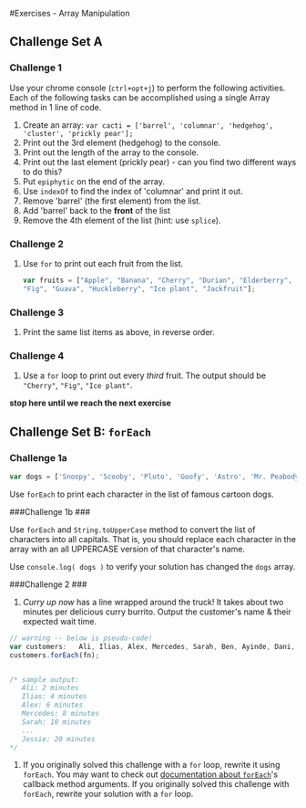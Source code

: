 #Exercises - Array Manipulation

## Challenge Set A ##

### Challenge 1 ###

Use your chrome console (`ctrl+opt+j`) to perform the following activities.
Each of the following tasks can be accomplished using a single Array method in 1 line of code.

1. Create an array: `var cacti = ['barrel', 'columnar', 'hedgehog', 'cluster', 'prickly pear'];`
1. Print out the 3rd element (hedgehog) to the console.
1. Print out the length of the array to the console.
1. Print out the last element (prickly pear) - can you find two different ways to do this?
1. Put `epiphytic` on the end of the array.
1. Use `indexOf` to find the index of 'columnar' and print it out.
1. Remove 'barrel' (the first element) from the list.
1. Add 'barrel' back to the **front** of the list
1. Remove the 4th element of the list (hint: use `splice`).

### Challenge 2 ###

1. Use `for` to print out each fruit from the list.

	```js
	var fruits = ["Apple", "Banana", "Cherry", "Durian", "Elderberry",
	"Fig", "Guava", "Huckleberry", "Ice plant", "Jackfruit"];
	```
### Challenge 3 ###

1. Print the same list items as above, in reverse order. 

### Challenge 4 ###

1. Use a `for` loop to print out every *third* fruit. The output should be `"Cherry"`, `"Fig"`, `"Ice plant"`.


**stop here until we reach the next exercise**

## Challenge Set B: `forEach` ##

### Challenge 1a ###

```js
var dogs = ['Snoopy', 'Scooby', 'Pluto', 'Goofy', 'Astro', 'Mr. Peabody', 'Odie', "Santa's Little Helper", 'Brian'];
```

Use `forEach` to print each character in the list of famous cartoon dogs.


###Challenge 1b ###

Use `forEach` and `String.toUpperCase` method to convert the list of characters into all capitals.  That is, you should replace each character in the array with an all UPPERCASE version of that character's name.

Use `console.log( dogs )` to verify your solution has changed the `dogs` array.


###Challenge 2 ###

1. *Curry up now* has a line wrapped around the truck! It takes about two minutes per delicious curry burrito. Output the customer's name & their expected wait time.

```javascript
// warning -- below is pseudo-code!
var customers:   Ali, Ilias, Alex, Mercedes, Sarah, Ben, Ayinde, Dani, Jamey, Jessie
customers.forEach(fn);


/* sample output:
   Ali: 2 minutes
   Ilias: 4 minutes
   Alex: 6 minutes
   Mercedes: 8 minutes
   Sarah: 10 minutes
   ...
   Jessie: 20 minutes
*/
```

1. If you originally solved this challenge with a `for` loop, rewrite it using `forEach`. You may want to check out <a href="https://developer.mozilla.org/en-US/docs/Web/JavaScript/Reference/Global_Objects/Array/forEach">documentation about `forEach`</a>'s callback method arguments.  If you originally solved this challenge with `forEach`, rewrite your solution with a `for` loop. 




